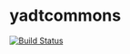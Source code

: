 yadtcommons
===========

[![Build Status](https://travis-ci.org/yadt/yadtcommons.png?branch=master)](https://travis-ci.org/yadt/yadtcommons)
